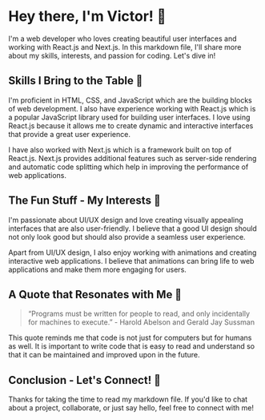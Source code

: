 # Hey there, I'm Victor! 👋

I'm a web developer who loves creating beautiful user interfaces and working with React.js and Next.js. In this markdown file, I'll share more about my skills, interests, and passion for coding. Let's dive in! 

## Skills I Bring to the Table 💪

I'm proficient in HTML, CSS, and JavaScript which are the building blocks of web development. I also have experience working with React.js which is a popular JavaScript library used for building user interfaces. I love using React.js because it allows me to create dynamic and interactive interfaces that provide a great user experience.

I have also worked with Next.js which is a framework built on top of React.js. Next.js provides additional features such as server-side rendering and automatic code splitting which help in improving the performance of web applications.

## The Fun Stuff - My Interests 🎉

I'm passionate about UI/UX design and love creating visually appealing interfaces that are also user-friendly. I believe that a good UI design should not only look good but should also provide a seamless user experience.

Apart from UI/UX design, I also enjoy working with animations and creating interactive web applications. I believe that animations can bring life to web applications and make them more engaging for users. 

## A Quote that Resonates with Me 🤔

> “Programs must be written for people to read, and only incidentally for machines to execute.” - Harold Abelson and Gerald Jay Sussman

This quote reminds me that code is not just for computers but for humans as well. It is important to write code that is easy to read and understand so that it can be maintained and improved upon in the future.

## Conclusion - Let's Connect! 🤝

Thanks for taking the time to read my markdown file. If you'd like to chat about a project, collaborate, or just say hello, feel free to connect with me!
